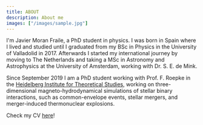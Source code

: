 ```yaml
---
title: ABOUT 
description: About me
images: ["/images/sample.jpg"]
---
```



I'm Javier Moran Fraile, a PhD student in physics.
I was born in Spain where I lived and studied until I graduated from my BSc in Physics in the University of Valladolid in 2017.
Afterwards I started my international journey by moving to The Netherlands and taking a MSc in Astronomy and Astrophysics at the University of Amsterdam, working with Dr. S. E. de Mink.

Since September 2019 I am a PhD student working with Prof. F. Roepke in the [Heidelberg Institute for Theoretical Studies](https://www.h-its.org/ "HITS"), working on three-dimensional magneto-hydrodynamical simulations of stellar binary interactions, such as common-envelope events, stellar mergers, and merger-induced thermonuclear explosions.


Check my CV [here](./CV_2023.pdf)!
